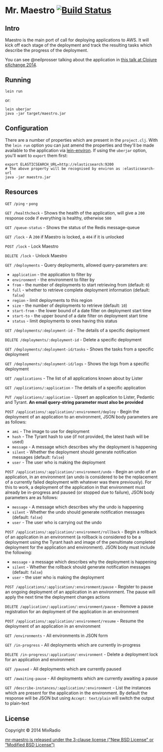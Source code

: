 # Mr. Maestro [![Build Status](https://travis-ci.org/neilprosser/mr-maestro.png)](https://travis-ci.org/neilprosser/mr-maestro)

## Intro

Maestro is the main port of call for deploying applications to AWS. It will kick off each stage of the deployment and track the resulting tasks which describe the progress of the deployment.

You can see @neilprosser talking about the application in [this talk at Clojure eXchange 2014](https://skillsmatter.com/skillscasts/6057-herding-cattle-with-clojure-at-mixradio).

## Running

```
lein run
```

or:

```
lein uberjar
java -jar target/maestro.jar
```

## Configuration

There are a number of properties which are present in the `project.clj`. With the `lein run` option you can just amend the properties and they'll be made available to the application via [lein-environ](https://github.com/weavejester/environ). If using the `uberjar` option, you'll want to `export` them first:

```
export ELASTICSEARCH_URL=http://elasticsearch:9200
# The above property will be recognised by environ as :elasticsearch-url
java -jar maestro.jar
```

## Resources

`GET /ping` - `pong`

`GET /healthcheck` - Shows the health of the application, will give a `200` response code if everything is healthy, otherwise `500`

`GET /queue-status` - Shows the status of the Redis message-queue

`GET /lock` - A `200` if Maestro is locked, a `404` if it is unlocked

`POST /lock` - Lock Maestro

`DELETE /lock` - Unlock Maestro

`GET /deployments` - Query deployments, allowed query-parameters are:

* `application` - the application to filter by
* `environment` - the environment to filter by
* `from` - the number of deployments to start retrieving from (default: `0`)
* `full` - whether to retrieve complete deployment information (default: `false`)
* `region` - limit deployments to this region
* `size` - the number of deployments to retrieve (default: `10`)
* `start-from` - the lower bound of a date filter on deployment start time
* `start-to` - the upper bound of a date filter on deployment start time
* `status` - limit deployments to ones having this status

`GET /deployments/:deployment-id` - The details of a specific deployment

`DELETE /deployments/:deployment-id` - Delete a specific deployment

`GET /deployments/:deployment-id/tasks` - Shows the tasks from a specific deployment

`GET /deployments/:deployment-id/logs` - Shows the logs from a specific deployment

`GET /applications` - The list of all applications known about by Lister

`GET /applications/:application` - The details of a specific application

`PUT /applications/:application` - Upsert an application to Lister, Pedantic and Tyrant. **An email query-string parameter must also be provided**

`POST /applications/:application/:environment/deploy` - Begin the deployment of an application to an environment, JSON body parameters are as follows:

* `ami` - The image to use for deployment
* `hash` - The Tyrant hash to use (if not provided, the latest hash will be used)
* `message` - A message which describes why the deployment is happening
* `silent` - Whether the deployment should generate notification messages (default: `false`)
* `user` - The user who is making the deployment

`POST /applications/:application/:environment/undo` - Begin an undo of an application, in an environment (an undo is considered to be the replacement of a currently failed deployment with whatever was there previously). For this to work, a deployment of the application in that environment must already be in-progress and paused (or stopped due to failure), JSON body parameters are as follows:

* `message` - A message which describes why the undo is happening
* `silent` - Whether the undo should generate notification messages (default: `false`)
* `user` - The user who is carrying out the undo

`POST /applications/:application/:environment/rollback` - Begin a rollback of an application in an environment (a rollback is considered to be a deployment using the Tyrant hash and image of the penultimate completed deployment for the application and environment). JSON body must include the following:

* `message` - a message which describes why the deployment is happening
* `silent` - Whether the rollback should generate notification messages (default: `false`)
* `user` - the user who is making the deployment

`POST /applications/:application/:environment/pause` - Register to pause an ongoing deployment of an application in an environment. The pause will apply the next time the deployment changes actions

`DELETE /application/:application/:environment/pause` - Remove a pause registration for an deployment of the application in an environment

`POST /applications/:application/:environment/resume` - Resume the deployment of an application in an environment

`GET /environments` - All environments in JSON form

`GET /in-progress` - All deployments which are currently in-progress

`DELETE /in-progress/:application/:environment` - Delete a deployment lock for an application and environment

`GET /paused` - All deployments which are currently paused

`GET /awaiting-pause` - All deployments which are currently awaiting a pause

`GET /describe-instances/:application/:environment` - List the instances which are present for the application in the environment. By default the response will be JSON but using `Accept: text/plain` will switch the output to plain-text

## License

Copyright © 2014 MixRadio

[mr-maestro is released under the 3-clause license ("New BSD License" or "Modified BSD License")](https://github.com/mixradio/mr-maestro/blob/master/LICENSE)

